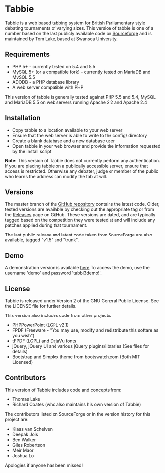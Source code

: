 Tabbie
======

Tabbie is a web based tabbing system for British Parliamentary style debating tournaments of varying sizes. This version of tabbie is one of a number based on the last publicly available code on [Sourceforge](http://sourceforge.net/projects/tabbie/) and is maintained by Tom Lake, based at Swansea University.

Requirements
------------

 * PHP 5+ - currently tested on 5.4 and 5.5
 * MySQL 5+ (or a compatible fork) - currently tested on MariaDB and MySQL 5.5
 * ADODB - a PHP database library
 * A web server compatible with PHP
 
This version of tabbie is generally tested against PHP 5.5 and 5.4, MySQL and MariaDB 5.5 on web servers running Apache 2.2 and Apache 2.4

Installation
------------

 * Copy tabbie to a location available to your web server
 * Ensure that the web server is able to write to the config/ directory
 * Create a blank database and a new database user
 * Open tabbie in your web browser and provide the information requested by the install script

**Note:** This version of Tabbie does not currently perform any authentication. If you are placing tabbie on a publically accessible server, ensure that access is restricted. Otherwise any debater, judge or member of the public who learns the address can modify the tab at will.

Versions
--------

The master branch of the [GitHub repository](https://github.com/tswsl1989/tabbie/) contains the latest code. Older, tested versions are available by checking out the appropriate tag or from the [Releases](https://github.com/tswsl1989/tabbie/releases "Releases") page on GitHub. These versions are dated, and are typically tagged based on the competition they were tested at and will include any patches applied during that tournament.

The last public release and latest code taken from SourceForge are also available, tagged "v1.5" and "trunk".

Demo
----
A demonstration version is available [here](http://demo.leftdiodes.co.uk/)
To access the demo, use the username 'demo' and password 'tabbi3demo!'.

License
-------
Tabbie is released under Version 2 of the GNU General Public License. See the LICENSE file for further details.

This version also includes code from other projects:

 - PHPPowerPoint (LGPL v2.1)
 - FPDF (Freeware - "You may use, modify and redistribute this softare as you wish")
 - tFPDF (LGPL) and DejaVu fonts
 - jQuery, jQuery UI and various jQuery plugins/libraries (See files for details)
 - Bootstrap and Simplex theme from bootswatch.com (Both MIT Licensed)

Contributors
------------
This version of Tabbie includes code and concepts from:

 * Thomas Lake
 * Richard Coates (who also maintains his own version of Tabbie)

The contributors listed on SourceForge or in the version history for this project are:

 * Klaas van Schelven
 * Deepak Jois
 * Ben Walker
 * Giles Robertson
 * Meir Maor
 * Joshua Lo
 
Apologies if anyone has been missed!
